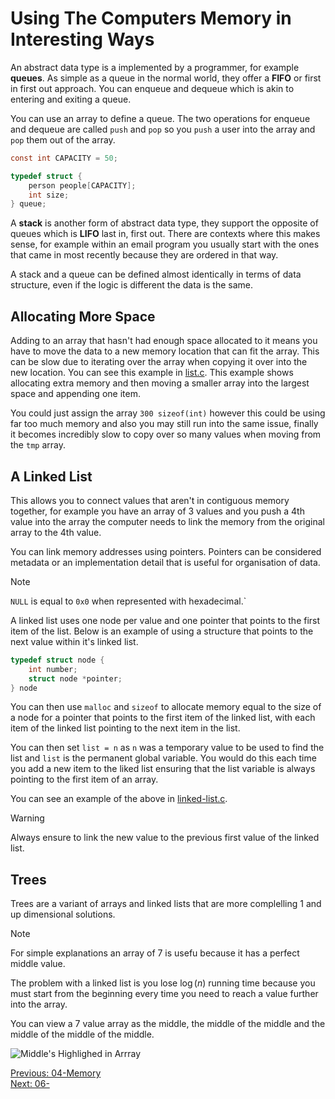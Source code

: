 # Using The Computers Memory in Interesting Ways

An abstract data type is a implemented by a programmer, for example __queues__. As simple as a queue in the normal world, they offer a __FIFO__ or first in first out approach. You can enqueue and dequeue which is akin to entering and exiting a queue. 

You can use an array to define a queue. The two operations for enqueue and dequeue are called `push` and `pop` so you `push` a user into the array and `pop` them out of the array. 

```c
const int CAPACITY = 50;

typedef struct {
    person people[CAPACITY];
    int size;
} queue;
```

A __stack__ is another form of abstract data type, they support the opposite of queues which is __LIFO__ last in, first out. There are contexts where this makes sense, for example within an email program you usually start with the ones that came in most recently because they are ordered in that way.

A stack and a queue can be defined almost identically in terms of data structure, even if the logic is different the data is the same.

## Allocating More Space

Adding to an array that hasn't had enough space allocated to it means you have to move the data to a new memory location that can fit the array. This can be slow due to iterating over the array when copying it over into the new location. You can see this example in [list.c](./list.c). This example shows allocating extra memory and then moving a smaller array into the largest space and appending one item.

You could just assign the array `300 sizeof(int)` however this could be using far too much memory and also you may still run into the same issue, finally it becomes incredibly slow to copy over so many values when moving from the `tmp` array.

## A Linked List

This allows you to connect values that aren't in contiguous memory together, for example you have an array of 3 values and you push a 4th value into the array the computer needs to link the memory from the original array to the 4th value.

You can link memory addresses using pointers. Pointers can be considered metadata or an implementation detail that is useful for organisation of data. 

> [!NOTE]
> `NULL` is equal to `0x0` when represented with hexadecimal.`

A linked list uses one node per value and one pointer that points to the first item of the list.  Below is an example of using a structure that points to the next value within it's linked list.

``` c 
typedef struct node {
    int number;
    struct node *pointer;
} node
```

You can then use `malloc` and `sizeof` to allocate memory equal to the size of a node for a pointer that points to the first item of the linked list, with each item of the linked list pointing to the next item in the list.

You can then set `list = n` as `n` was a temporary value to be used to find the list and `list` is the permanent global variable. You would do this each time you add a new item to the liked list ensuring that the list variable is always pointing to the first item of an array.

You can see an example of the above in [linked-list.c](./linked-list.c).

> [!WARNING]
> Always ensure to link the new value to the previous first value of the linked list.

## Trees

Trees are a variant of arrays and linked lists that are more complelling 1 and up dimensional solutions.

> [!NOTE]
> For simple explanations an array of 7 is usefu because it has a perfect middle value.

The problem with a linked list is you lose $\log(n)$ running time because you must start from the beginning every time you need to reach a value further into the array.

You can view a 7 value array as the middle, the middle of the middle and the middle of the middle of the middle.

![Middle's Highlighed in Arrray](https://github.com/maclong9/harvard-compsci/assets/115668288/683f9f23-5609-426f-be1c-5590b60a5f11)

[Previous: 04-Memory](../04-Memory/README.md) <br />
[Next: 06-](../06-) 
